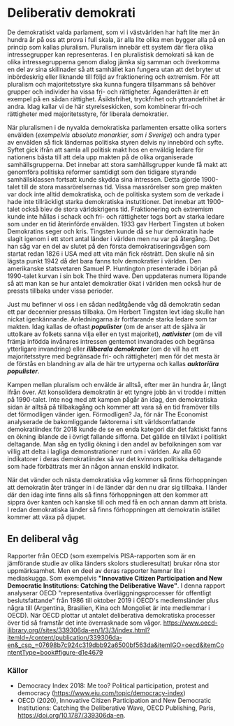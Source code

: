 # Deliberativ demokrati

De demokratiskt valda parlament, som vi i västvärlden har haft lite mer än hundra år på oss att prova i full skala, är alla lite olika men bygger alla på en princip som kallas pluralism. Pluralism innebär ett system där flera olika intressegrupper kan representeras. I en pluralistisk demokrati så kan de olika intressegrupperna genom dialog jämka sig samman och överkomma en del av sina skillnader så att samhället kan fungera utan att det bryter ut inbördeskrig eller liknande till följd av fraktionering och extremism. För att pluralism och majoritetsstyre ska kunna fungera tillsammans så behöver grupper och individer ha vissa fri- och rättigheter. Äganderätten är ett exempel på en sådan rättighet. Åsiktsfrihet, tryckfrihet och yttrandefrihet är andra. Idag kallar vi de här styrelseskicken, som kombinerar fri-och rättigheter med majoritetsstyre, för liberala demokratier.

När pluralismen i de nyvalda demokratiska parlamenten ersatte olika sorters envälden (*exempelvis absoluta monarkier, som i Sverige*) och andra typer av envälden så fick ländernas politiska styren delvis ny innebörd och syfte. Syftet gick ifrån att samla all politisk makt hos en enväldig ledare för nationens bästa till att dela upp makten på de olika organiserade samhällsgrupperna. Det innebar att stora samhällsgrupper kunde få makt att genomföra politiska reformer samtidigt som den tidigare styrande samhällsklassen fortsatt kunde skydda sina intressen. Detta gjorde 1900-talet till de stora massrörelsernas tid. Vissa massrörelser som grep makten var dock inte alltid demokratiska, och de politiska system som de verkade i hade inte tillräckligt starka demokratiska instutitioner. Det innebar att 1900-talet också blev de stora världskrigens tid. Fraktionering och extremism kunde inte hållas i schack och fri- och rättigheter togs bort av starka ledare som under en tid återinförde envälden. 1933 gav Herbert Tingsten ut boken Demokratins seger och kris. Tingsten kunde då se hur demokratin hade slagit igenom i ett stort antal länder i världen men nu var på återgång. Det han såg var en del av slutet på den första demokratiseringsvågen som startat redan 1826 i USA med att vita män fick rösträtt. Den skulle nå sin lägsta punkt 1942 då det bara fanns tolv demokratier i världen. Den amerikanske statsvetaren Samuel P. Huntington presenterade i början på 1990-talet kurvan i sin bok The third wave. Den uppdateras numera löpande så att man kan se hur antalet demokratier ökat i världen men också hur de pressts tillbaka under vissa perioder. 

Just mu befinner vi oss i en sådan nedåtgående våg då demokratin sedan ett par decennier pressas tillbaka. Om Herbert Tingsten levt idag skulle han nickat igenkännande.
Anledningarna är fortfarande starka ledare som tar makten. Idag kallas de oftast ***populister*** (om de anser att de själva är uttolkare av folkets sanna vilja eller en tyst majoritet), ***nativister*** (om de vill främja infödda invånares intressen gentemot invandrades och begränsa ytterligare invandring) eller ***illiberala demokrater*** (om de vill ha ett majoritetsstyre med begränsade fri- och rättigheter) men för det mesta är de förstås en blandning av alla de här tre urtyperna och kallas ***auktoriära populister***.

Kampen mellan pluralism och envälde är alltså, efter mer än hundra år, långt ifrån över. Att konsolidera demokratin är ett tyngre jobb än vi trodde i mitten på 1990-talet. Inte nog med att kampen pågår än idag, den demokratiska sidan är alltså på tillbakagång och kommer att vara så en tid framöver tills det förmodligen vänder igen. Förmodligen? Ja, för när The Economist analyserade de bakomliggande faktorerna i sitt världsomfattande demokratiindex för 2018 kunde de se en enda kategori där det faktiskt fanns en ökning iblande de i övrigt fallande sifforna. Det gällde en tillväxt i politiskt deltagande. Man såg en tydlig ökning i den andel av befolkningen som var villig att delta i lagliga demonstrationer runt om i världen. Av alla 60 indikatorer i deras demokratiindex så var det kvinnors politiska deltagande som hade förbättrats mer än någon annan enskild indikator.

När det vänder och nästa demokratiska våg kommer så finns förhoppningen att demokratin åter tränger in i de länder där den nu drar sig tillbaka. I länder där den idag inte finns alls så finns förhoppningen att den kommer att sippra över kanten och kanske till och med få en och annan damm att brista. I redan demokratiska länder så finns förhoppningen att demokratin istället kommer att växa på djupet.

## En deliberal våg

Rapporter från OECD (som exempelvis PISA-rapporten som är en jämförande studie av olika länders skolors studieresultat) brukar röna stor uppmärksamhet. Men en deel av deras rapporter hamnar lite i mediaskugga. Som exempelvis ****"Innovative Citizen Participation and New Democratic Institutions: Catching the Deliberative Wave"****.
I denna rapport analyserar OECD "representativa överläggningsprocesser för offentligt beslutsfattande" från 1986 till oktober 2019 i OECD's medlemsländer plus några till (Argentina, Brasilien, Kina och Mongoliet är inte medlemmar i OECD). 
När OECD plottar ut antalet deliberativa demokratiska processer över tid så framstår det inte överrasknade som vågor.
https://www.oecd-ilibrary.org//sites/339306da-en/1/3/3/index.html?itemId=/content/publication/339306da-en&_csp_=07698b7c924c319dbb92a6500bf563da&itemIGO=oecd&itemContentType=book#figure-d1e4679


### Källor 
- Democracy Index 2018: Me too? Political participation, protest and democracy (https://www.eiu.com/topic/democracy-index)
- OECD (2020), Innovative Citizen Participation and New Democratic Institutions: Catching the Deliberative Wave, OECD Publishing, Paris, https://doi.org/10.1787/339306da-en. 

